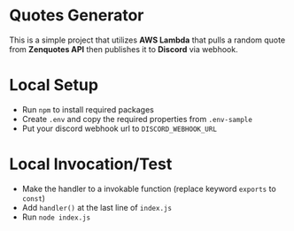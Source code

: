 # Quotes Generator

This is a simple project that utilizes **AWS Lambda** that pulls a random quote from **Zenquotes API** then publishes it to **Discord** via webhook.

# Local Setup

- Run `npm` to install required packages
- Create `.env` and copy the required properties from `.env-sample`
- Put your discord webhook url to `DISCORD_WEBHOOK_URL`

# Local Invocation/Test

- Make the handler to a invokable function (replace keyword `exports` to `const`)
- Add `handler()` at the last line of `index.js`
- Run `node index.js`

